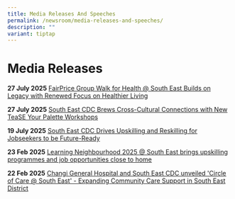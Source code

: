 ```yaml
---
title: Media Releases And Speeches
permalink: /newsroom/media-releases-and-speeches/
description: ""
variant: tiptap
---
```

<h1>Media Releases</h1>
<p><strong>27 July 2025</strong>  <a href="/files/Media_Release___FairPrice_Group_Walk_for_Health___South_East.pdf" rel="noopener nofollow" target="_blank">FairPrice Group Walk for Health @ South East Builds on Legacy with Renewed Focus on Healthier Living</a>
</p>
<p><strong>27 July 2025</strong>  <a href="/files/Media_Release___South_East_CDC_Brews_Cross_Cultural_Connections_with_New_TeaSE_Your_Palette_Workshops.pdf" rel="noopener nofollow" target="_blank">South East CDC Brews Cross-Cultural Connections with New TeaSE Your Palette Workshops</a>
</p>
<p><strong>19 July 2025</strong>  <a href="/files/Media_Release___South_East_CDC_Drives_Upskilling_and_Reskilling_for_Jobseekers_to_be_Future_Ready.pdf" rel="noopener noreferrer nofollow" target="_blank"><u>South East CDC Drives Upskilling and Reskilling for Jobseekers to be Future-Ready</u></a>
</p>
<p><strong>23 Feb 2025</strong>  <a href="/files/Media_Release_Learning_Neighbourhood_2025_South_East_Brings_Upskilling_Programmes_and_Job_Opportunities_Close_to_Home.pdf" rel="noopener noreferrer nofollow" target="_blank"><u>Learning Neighbourhood 2025 @ South East brings upskilling programmes and job opportunities close to home</u></a>
</p>
<p><strong>22 Feb 2025</strong>  <a href="/files/Media_Release_Changi_General_Hospital_and_South_East_CDC_Unveiled_Circle_of_Care.pdf" rel="noopener noreferrer nofollow" target="_blank"><u>Changi General Hospital and South East CDC unveiled 'Circle of Care @ South East' - Expanding Community Care Support in South East District</u></a>
</p>